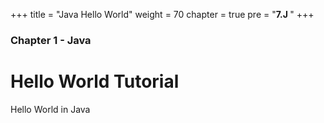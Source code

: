 +++
title = "Java Hello World"
weight = 70
chapter = true
pre = "<b>7.J </b>"
+++

### Chapter 1 - Java

# Hello World Tutorial

Hello World in Java
